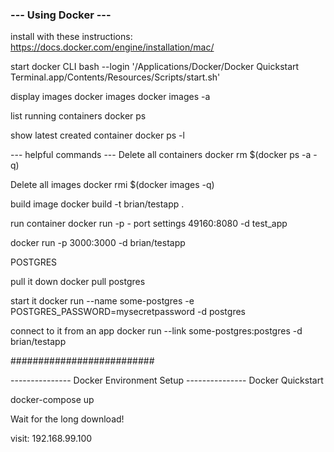 ### --- Using Docker ---

install with these instructions:
  https://docs.docker.com/engine/installation/mac/

start docker CLI
  bash --login '/Applications/Docker/Docker Quickstart Terminal.app/Contents/Resources/Scripts/start.sh'

display images
  docker images
  docker images -a

list running containers
  docker ps

show latest created container
  docker ps -l

--- helpful commands ---
Delete all containers
  docker rm $(docker ps -a -q)

Delete all images
  docker rmi $(docker images -q)

build image
  docker build -t brian/testapp .

run container
  docker run
    -p - port settings 
    49160:8080
    -d 
    test_app

docker run -p 3000:3000 -d brian/testapp

POSTGRES

pull it down
  docker pull postgres

start it
  docker run --name some-postgres -e POSTGRES_PASSWORD=mysecretpassword -d postgres

connect to it from an app
  docker run --link some-postgres:postgres -d brian/testapp

##########################

--------------- Docker Environment Setup ---------------
Docker Quickstart

docker-compose up

Wait for the long download!

visit: 192.168.99.100